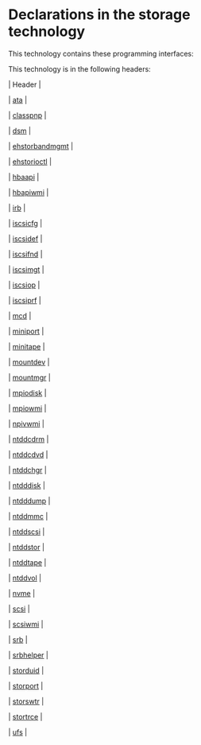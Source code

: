 # Declarations in the storage technology
This technology  contains these programming interfaces:



This technology is in the following headers:


| Header        | 

| [ata](..\ata\~PORTAL~ata.md) | 

| [classpnp](..\classpnp\~PORTAL~classpnp.md) | 

| [dsm](..\dsm\~PORTAL~dsm.md) | 

| [ehstorbandmgmt](..\ehstorbandmgmt\~PORTAL~ehstorbandmgmt.md) | 

| [ehstorioctl](..\ehstorioctl\~PORTAL~ehstorioctl.md) | 

| [hbaapi](..\hbaapi\~PORTAL~hbaapi.md) | 

| [hbapiwmi](..\hbapiwmi\~PORTAL~hbapiwmi.md) | 

| [irb](..\irb\~PORTAL~irb.md) | 

| [iscsicfg](..\iscsicfg\~PORTAL~iscsicfg.md) | 

| [iscsidef](..\iscsidef\~PORTAL~iscsidef.md) | 

| [iscsifnd](..\iscsifnd\~PORTAL~iscsifnd.md) | 

| [iscsimgt](..\iscsimgt\~PORTAL~iscsimgt.md) | 

| [iscsiop](..\iscsiop\~PORTAL~iscsiop.md) | 

| [iscsiprf](..\iscsiprf\~PORTAL~iscsiprf.md) | 

| [mcd](..\mcd\~PORTAL~mcd.md) | 

| [miniport](..\miniport\~PORTAL~miniport.md) | 

| [minitape](..\minitape\~PORTAL~minitape.md) | 

| [mountdev](..\mountdev\~PORTAL~mountdev.md) | 

| [mountmgr](..\mountmgr\~PORTAL~mountmgr.md) | 

| [mpiodisk](..\mpiodisk\~PORTAL~mpiodisk.md) | 

| [mpiowmi](..\mpiowmi\~PORTAL~mpiowmi.md) | 

| [npivwmi](..\npivwmi\~PORTAL~npivwmi.md) | 

| [ntddcdrm](..\ntddcdrm\~PORTAL~ntddcdrm.md) | 

| [ntddcdvd](..\ntddcdvd\~PORTAL~ntddcdvd.md) | 

| [ntddchgr](..\ntddchgr\~PORTAL~ntddchgr.md) | 

| [ntdddisk](..\ntdddisk\~PORTAL~ntdddisk.md) | 

| [ntdddump](..\ntdddump\~PORTAL~ntdddump.md) | 

| [ntddmmc](..\ntddmmc\~PORTAL~ntddmmc.md) | 

| [ntddscsi](..\ntddscsi\~PORTAL~ntddscsi.md) | 

| [ntddstor](..\ntddstor\~PORTAL~ntddstor.md) | 

| [ntddtape](..\ntddtape\~PORTAL~ntddtape.md) | 

| [ntddvol](..\ntddvol\~PORTAL~ntddvol.md) | 

| [nvme](..\nvme\~PORTAL~nvme.md) | 

| [scsi](..\scsi\~PORTAL~scsi.md) | 

| [scsiwmi](..\scsiwmi\~PORTAL~scsiwmi.md) | 

| [srb](..\srb\~PORTAL~srb.md) | 

| [srbhelper](..\srbhelper\~PORTAL~srbhelper.md) | 

| [storduid](..\storduid\~PORTAL~storduid.md) | 

| [storport](..\storport\~PORTAL~storport.md) | 

| [storswtr](..\storswtr\~PORTAL~storswtr.md) | 

| [stortrce](..\stortrce\~PORTAL~stortrce.md) | 

| [ufs](..\ufs\~PORTAL~ufs.md) | 
